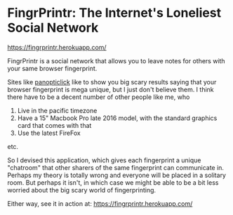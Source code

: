 # FingrPrintr: The Internet's Loneliest Social Network

https://fingrprintr.herokuapp.com/

FingrPrintr is a social network that allows you to leave notes for others with your same browser fingerprint.

Sites like [panopticlick](https://panopticlick.eff.org/results?aat=1#fingerprintTable) like to show you big scary results saying that your browser fingerprint is mega unique, but I just don't believe them. I think there have to be a decent number of other people like me, who

 1) Live in the pacific timezone
 2) Have a 15" Macbook Pro late 2016 model, with the standard graphics card that comes with that
 3) Use the latest FireFox

 etc.

So I devised this application, which gives each fingerprint a unique "chatroom" that other sharers of the same fingerprint can communicate in. Perhaps my theory is totally wrong and everyone will be placed in a solitary room. But perhaps it isn't, in which case we might be able to be a bit less worried about the big scary world of fingerprinting.

Either way, see it in action at: https://fingrprintr.herokuapp.com/